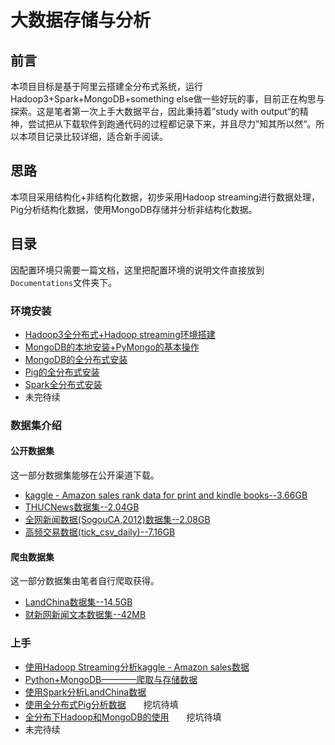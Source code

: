 # 大数据存储与分析

## 前言  

本项目目标是基于阿里云搭建全分布式系统，运行Hadoop3+Spark+MongoDB+something else做一些好玩的事，目前正在构思与探索。这是笔者第一次上手大数据平台，因此秉持着”study with output“的精神，尝试把从下载软件到跑通代码的过程都记录下来，并且尽力”知其所以然“。所以本项目记录比较详细，适合新手阅读。

## 思路

本项目采用结构化+非结构化数据，初步采用Hadoop streaming进行数据处理，Pig分析结构化数据，使用MongoDB存储并分析非结构化数据。
 
## 目录  

因配置环境只需要一篇文档，这里把配置环境的说明文件直接放到`Documentations`文件夹下。

### 环境安装
 
- [Hadoop3全分布式+Hadoop streaming环境搭建](./Documentations/Hadoop_distribute.md)  
- [MongoDB的本地安装+PyMongo的基本操作](./Documentations/MongoDB_standalone.md)    
- [MongoDB的全分布式安装](./Documentations/MongoDB_distribute.md)    
- [Pig的全分布式安装](./Documentations/Pig_distribute.md)  
- [Spark全分布式安装](./Documentations/Spark_distribute.md)
- 未完待续

### 数据集介绍

#### 公开数据集

这一部分数据集能够在公开渠道下载。  

- [kaggle - Amazon sales rank data for print and kindle books--3.66GB](./Documentations/open_datas.md)
- [THUCNews数据集--2.04GB](./Documentations/open_datas.md)
- [全网新闻数据(SogouCA,2012)数据集--2.08GB](./Documentations/open_datas.md)
- [高频交易数据(tick_csv_daily)--7.16GB](./Documentations/open_datas.md)


#### 爬虫数据集

这一部分数据集由笔者自行爬取获得。  

- [LandChina数据集--14.5GB](./Documentations/private_datas.md)
- [财新网新闻文本数据集--42MB](./Documentations/private_datas.md)


### 上手
- [使用Hadoop Streaming分析kaggle - Amazon sales数据](./HadoopStreaming_Kaggle/README.md)  
- [Python+MongoDB————爬取与存储数据](./MongDBWithCrawler/README.md)  
- [使用Spark分析LandChina数据](./Spark_LandChina/README.md)
- [使用全分布式Pig分析数据](./PigOnMap-Reduce/README.md)　　挖坑待填   
- [全分布下Hadoop和MongoDB的使用](./Documentations/Hadoop+MongoDB_Crawler.md)　　挖坑待填  
- 未完待续
